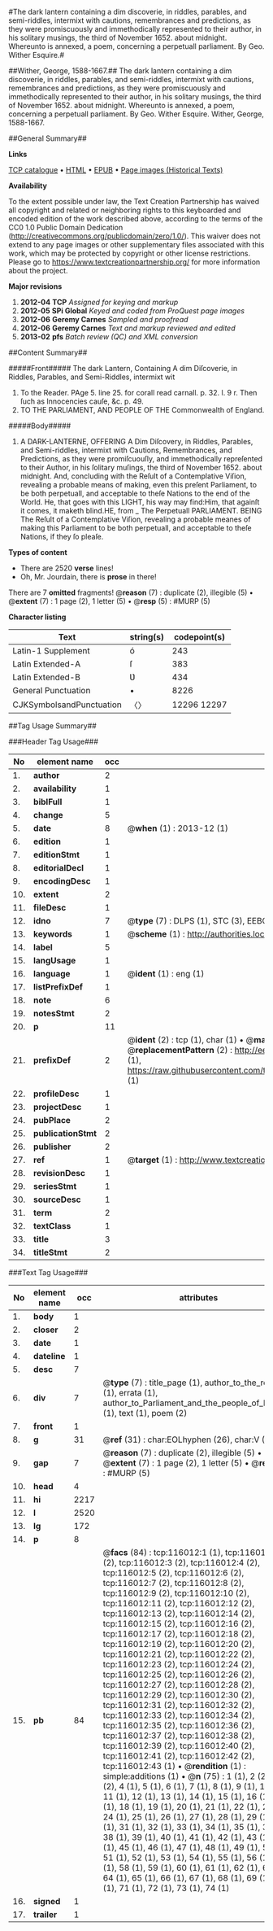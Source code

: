 #The dark lantern containing a dim discoverie, in riddles, parables, and semi-riddles, intermixt with cautions, remembrances and predictions, as they were promiscuously and immethodically represented to their author, in his solitary musings, the third of November 1652. about midnight. Whereunto is annexed, a poem, concerning a perpetuall parliament. By Geo. Wither Esquire.#

##Wither, George, 1588-1667.##
The dark lantern containing a dim discoverie, in riddles, parables, and semi-riddles, intermixt with cautions, remembrances and predictions, as they were promiscuously and immethodically represented to their author, in his solitary musings, the third of November 1652. about midnight. Whereunto is annexed, a poem, concerning a perpetuall parliament. By Geo. Wither Esquire.
Wither, George, 1588-1667.

##General Summary##

**Links**

[TCP catalogue](http://www.ota.ox.ac.uk/tcp/)  • 
[HTML](http://tei.it.ox.ac.uk/tcp/Texts-HTML/free/A96/A96745.html)  • 
[EPUB](http://tei.it.ox.ac.uk/tcp/Texts-EPUB/free/A96/A96745.epub) • 
[Page images (Historical Texts)](https://historicaltexts.jisc.ac.uk/eebo-99863797e)

**Availability**

To the extent possible under law, the Text Creation Partnership has waived all copyright and related or neighboring rights to this keyboarded and encoded edition of the work described above, according to the terms of the CC0 1.0 Public Domain Dedication (http://creativecommons.org/publicdomain/zero/1.0/). This waiver does not extend to any page images or other supplementary files associated with this work, which may be protected by copyright or other license restrictions. Please go to https://www.textcreationpartnership.org/ for more information about the project.

**Major revisions**

1. __2012-04__ __TCP__ *Assigned for keying and markup*
1. __2012-05__ __SPi Global__ *Keyed and coded from ProQuest page images*
1. __2012-06__ __Geremy Carnes__ *Sampled and proofread*
1. __2012-06__ __Geremy Carnes__ *Text and markup reviewed and edited*
1. __2013-02__ __pfs__ *Batch review (QC) and XML conversion*

##Content Summary##

#####Front#####
The dark Lantern, Containing A dim Diſcoverie, in Riddles, Parables, and Semi-Riddles, intermixt wit
1. To the Reader.
PAge 5. line 25. for corall read carnall. p. 32. l. 9 r. Then ſuch as Innocencies cauſe, &c. p. 49. 
1. TO THE PARLIAMENT, AND PEOPLE OF THE Commonwealth of England.

#####Body#####

1. A DARK-LANTERNE, OFFERING A Dim Diſcovery, in Riddles, Parables, and Semi-riddles, intermixt with Cautions, Remembrances, and Predictions, as they were promiſcuouſly, and immethodically repreſented to their Author, in his ſolitary muſings, the third of November 1652. about midnight. And, concluding with the Reſult of a Contemplative Viſion, revealing a probable means of making, even this preſent Parliament, to be both perpetuall, and acceptable to theſe Nations to the end of the World.
He, that goes with this LIGHT, his way may find:Him, that againſt it comes, it maketh blind.HE, from
    _ The Perpetuall PARLIAMENT. BEING The Reſult of a Contemplative Viſion, revealing a probable meanes of making this Parliament to be both perpetuall, and acceptable to theſe Nations, if they ſo pleaſe.

**Types of content**

  * There are 2520 **verse** lines!
  * Oh, Mr. Jourdain, there is **prose** in there!

There are 7 **omitted** fragments! 
 @__reason__ (7) : duplicate (2), illegible (5)  •  @__extent__ (7) : 1 page (2), 1 letter (5)  •  @__resp__ (5) : #MURP (5)

**Character listing**


|Text|string(s)|codepoint(s)|
|---|---|---|
|Latin-1 Supplement|ó|243|
|Latin Extended-A|ſ|383|
|Latin Extended-B|Ʋ|434|
|General Punctuation|•|8226|
|CJKSymbolsandPunctuation|〈〉|12296 12297|

##Tag Usage Summary##

###Header Tag Usage###

|No|element name|occ|attributes|
|---|---|---|---|
|1.|__author__|2||
|2.|__availability__|1||
|3.|__biblFull__|1||
|4.|__change__|5||
|5.|__date__|8| @__when__ (1) : 2013-12 (1)|
|6.|__edition__|1||
|7.|__editionStmt__|1||
|8.|__editorialDecl__|1||
|9.|__encodingDesc__|1||
|10.|__extent__|2||
|11.|__fileDesc__|1||
|12.|__idno__|7| @__type__ (7) : DLPS (1), STC (3), EEBO-CITATION (1), PROQUEST (1), VID (1)|
|13.|__keywords__|1| @__scheme__ (1) : http://authorities.loc.gov/ (1)|
|14.|__label__|5||
|15.|__langUsage__|1||
|16.|__language__|1| @__ident__ (1) : eng (1)|
|17.|__listPrefixDef__|1||
|18.|__note__|6||
|19.|__notesStmt__|2||
|20.|__p__|11||
|21.|__prefixDef__|2| @__ident__ (2) : tcp (1), char (1)  •  @__matchPattern__ (2) : ([0-9\-]+):([0-9IVX]+) (1), (.+) (1)  •  @__replacementPattern__ (2) : http://eebo.chadwyck.com/downloadtiff?vid=$1&page=$2 (1), https://raw.githubusercontent.com/textcreationpartnership/Texts/master/tcpchars.xml#$1 (1)|
|22.|__profileDesc__|1||
|23.|__projectDesc__|1||
|24.|__pubPlace__|2||
|25.|__publicationStmt__|2||
|26.|__publisher__|2||
|27.|__ref__|1| @__target__ (1) : http://www.textcreationpartnership.org/docs/. (1)|
|28.|__revisionDesc__|1||
|29.|__seriesStmt__|1||
|30.|__sourceDesc__|1||
|31.|__term__|2||
|32.|__textClass__|1||
|33.|__title__|3||
|34.|__titleStmt__|2||


###Text Tag Usage###

|No|element name|occ|attributes|
|---|---|---|---|
|1.|__body__|1||
|2.|__closer__|2||
|3.|__date__|1||
|4.|__dateline__|1||
|5.|__desc__|7||
|6.|__div__|7| @__type__ (7) : title_page (1), author_to_the_reader (1), errata (1), author_to_Parliament_and_the_people_of_England (1), text (1), poem (2)|
|7.|__front__|1||
|8.|__g__|31| @__ref__ (31) : char:EOLhyphen (26), char:V (5)|
|9.|__gap__|7| @__reason__ (7) : duplicate (2), illegible (5)  •  @__extent__ (7) : 1 page (2), 1 letter (5)  •  @__resp__ (5) : #MURP (5)|
|10.|__head__|4||
|11.|__hi__|2217||
|12.|__l__|2520||
|13.|__lg__|172||
|14.|__p__|8||
|15.|__pb__|84| @__facs__ (84) : tcp:116012:1 (1), tcp:116012:2 (2), tcp:116012:3 (2), tcp:116012:4 (2), tcp:116012:5 (2), tcp:116012:6 (2), tcp:116012:7 (2), tcp:116012:8 (2), tcp:116012:9 (2), tcp:116012:10 (2), tcp:116012:11 (2), tcp:116012:12 (2), tcp:116012:13 (2), tcp:116012:14 (2), tcp:116012:15 (2), tcp:116012:16 (2), tcp:116012:17 (2), tcp:116012:18 (2), tcp:116012:19 (2), tcp:116012:20 (2), tcp:116012:21 (2), tcp:116012:22 (2), tcp:116012:23 (2), tcp:116012:24 (2), tcp:116012:25 (2), tcp:116012:26 (2), tcp:116012:27 (2), tcp:116012:28 (2), tcp:116012:29 (2), tcp:116012:30 (2), tcp:116012:31 (2), tcp:116012:32 (2), tcp:116012:33 (2), tcp:116012:34 (2), tcp:116012:35 (2), tcp:116012:36 (2), tcp:116012:37 (2), tcp:116012:38 (2), tcp:116012:39 (2), tcp:116012:40 (2), tcp:116012:41 (2), tcp:116012:42 (2), tcp:116012:43 (1)  •  @__rendition__ (1) : simple:additions (1)  •  @__n__ (75) : 1 (1), 2 (2), 3 (2), 4 (1), 5 (1), 6 (1), 7 (1), 8 (1), 9 (1), 10 (1), 11 (1), 12 (1), 13 (1), 14 (1), 15 (1), 16 (1), 17 (1), 18 (1), 19 (1), 20 (1), 21 (1), 22 (1), 23 (1), 24 (1), 25 (1), 26 (1), 27 (1), 28 (1), 29 (1), 30 (1), 31 (1), 32 (1), 33 (1), 34 (1), 35 (1), 37 (1), 38 (1), 39 (1), 40 (1), 41 (1), 42 (1), 43 (1), 44 (1), 45 (1), 46 (1), 47 (1), 48 (1), 49 (1), 50 (1), 51 (1), 52 (1), 53 (1), 54 (1), 55 (1), 56 (1), 57 (1), 58 (1), 59 (1), 60 (1), 61 (1), 62 (1), 63 (1), 64 (1), 65 (1), 66 (1), 67 (1), 68 (1), 69 (1), 70 (1), 71 (1), 72 (1), 73 (1), 74 (1)|
|16.|__signed__|1||
|17.|__trailer__|1||
